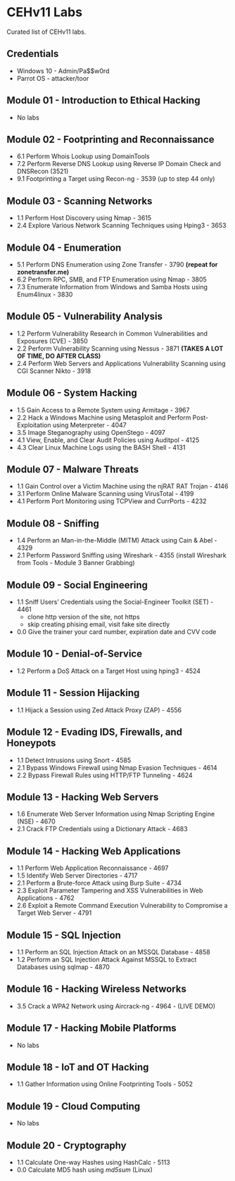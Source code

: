 # CEHv11 Labs 

Curated list of CEHv11 labs.

## Credentials
* Windows 10 - Admin/Pa$$w0rd
* Parrot OS - attacker/toor

## Module 01 - Introduction to Ethical Hacking

* No labs

## Module 02 - Footprinting and Reconnaissance

* 6.1 Perform Whois Lookup using DomainTools
* 7.2 Perform Reverse DNS Lookup using Reverse IP Domain Check and DNSRecon (3521)
* 9.1 Footprinting a Target using Recon-ng - 3539 (up to step 44 only)

## Module 03 - Scanning Networks

* 1.1 Perform Host Discovery using Nmap - 3615
* 2.4 Explore Various Network Scanning Techniques using Hping3 - 3653

## Module 04 - Enumeration

* 5.1 Perform DNS Enumeration using Zone Transfer - 3790 **(repeat for zonetransfer.me)**
* 6.2 Perform RPC, SMB, and FTP Enumeration using Nmap - 3805
* 7.3 Enumerate Information from Windows and Samba Hosts using Enum4linux - 3830

## Module 05 - Vulnerability Analysis

* 1.2 Perform Vulnerability Research in Common Vulnerabilities and Exposures (CVE) - 3850
* 2.2 Perform Vulnerability Scanning using Nessus - 3871 **(TAKES A LOT OF TIME, DO AFTER CLASS)**
* 2.4 Perform Web Servers and Applications Vulnerability Scanning using CGI Scanner Nikto - 3918

## Module 06 - System Hacking

* 1.5 Gain Access to a Remote System using Armitage - 3967
* 2.2 Hack a Windows Machine using Metasploit and Perform Post-Exploitation using Meterpreter - 4047
* 3.5 Image Steganography using OpenStego - 4097
* 4.1 View, Enable, and Clear Audit Policies using Auditpol - 4125
* 4.3 Clear Linux Machine Logs using the BASH Shell - 4131

## Module 07 - Malware Threats

* 1.1 Gain Control over a Victim Machine using the njRAT RAT Trojan - 4146
* 3.1 Perform Online Malware Scanning using VirusTotal - 4199
* 4.1 Perform Port Monitoring using TCPView and CurrPorts - 4232

## Module 08 - Sniffing

* 1.4 Perform an Man-in-the-Middle (MITM) Attack using Cain & Abel - 4329
* 2.1 Perform Password Sniffing using Wireshark - 4355 (install Wireshark from Tools - Module 3 Banner Grabbing)

## Module 09 - Social Engineering

* 1.1 Sniff Users’ Credentials using the Social-Engineer Toolkit (SET) - 4461
  * clone http version of the site, not https
  * skip creating phising email, visit fake site directly
* 0.0 Give the trainer your card number, expiration date and CVV code

## Module 10 - Denial-of-Service

* 1.2 Perform a DoS Attack on a Target Host using hping3 - 4524

## Module 11 - Session Hijacking

* 1.1 Hijack a Session using Zed Attack Proxy (ZAP) - 4556

## Module 12 - Evading IDS, Firewalls, and Honeypots

* 1.1 Detect Intrusions using Snort - 4585
* 2.1 Bypass Windows Firewall using Nmap Evasion Techniques - 4614
* 2.2 Bypass Firewall Rules using HTTP/FTP Tunneling - 4624

## Module 13 - Hacking Web Servers

* 1.6 Enumerate Web Server Information using Nmap Scripting Engine (NSE) - 4670
* 2.1 Crack FTP Credentials using a Dictionary Attack - 4683

## Module 14 - Hacking Web Applications

* 1.1 Perform Web Application Reconnaissance - 4697
* 1.5 Identify Web Server Directories - 4717
* 2.1 Perform a Brute-force Attack using Burp Suite - 4734
* 2.3 Exploit Parameter Tampering and XSS Vulnerabilities in Web Applications - 4762
* 2.6 Exploit a Remote Command Execution Vulnerability to Compromise a Target Web Server - 4791

## Module 15 - SQL Injection

* 1.1 Perform an SQL Injection Attack on an MSSQL Database - 4858
* 1.2 Perform an SQL Injection Attack Against MSSQL to Extract Databases using sqlmap - 4870

## Module 16 - Hacking Wireless Networks

* 3.5 Crack a WPA2 Network using Aircrack-ng - 4964 - (LIVE DEMO)

## Module 17 - Hacking Mobile Platforms

* No labs

## Module 18 - IoT and OT Hacking

* 1.1 Gather Information using Online Footprinting Tools - 5052

## Module 19 - Cloud Computing

* No labs

## Module 20 - Cryptography

* 1.1 Calculate One-way Hashes using HashCalc - 5113
* 0.0 Calculate MD5 hash using *md5sum* (Linux)
